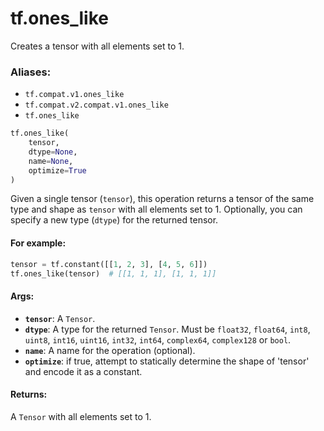 <div itemscope itemtype="http://developers.google.com/ReferenceObject">
<meta itemprop="name" content="tf.ones_like" />
<meta itemprop="path" content="Stable" />
</div>

# tf.ones_like

Creates a tensor with all elements set to 1.

### Aliases:

* `tf.compat.v1.ones_like`
* `tf.compat.v2.compat.v1.ones_like`
* `tf.ones_like`

``` python
tf.ones_like(
    tensor,
    dtype=None,
    name=None,
    optimize=True
)
```

<!-- Placeholder for "Used in" -->

Given a single tensor (`tensor`), this operation returns a tensor of the same
type and shape as `tensor` with all elements set to 1. Optionally, you can
specify a new type (`dtype`) for the returned tensor.

#### For example:



```python
tensor = tf.constant([[1, 2, 3], [4, 5, 6]])
tf.ones_like(tensor)  # [[1, 1, 1], [1, 1, 1]]
```

#### Args:


* <b>`tensor`</b>: A `Tensor`.
* <b>`dtype`</b>: A type for the returned `Tensor`. Must be `float32`, `float64`,
  `int8`, `uint8`, `int16`, `uint16`, `int32`, `int64`, `complex64`,
  `complex128` or `bool`.
* <b>`name`</b>: A name for the operation (optional).
* <b>`optimize`</b>: if true, attempt to statically determine the shape of 'tensor' and
  encode it as a constant.


#### Returns:

A `Tensor` with all elements set to 1.
